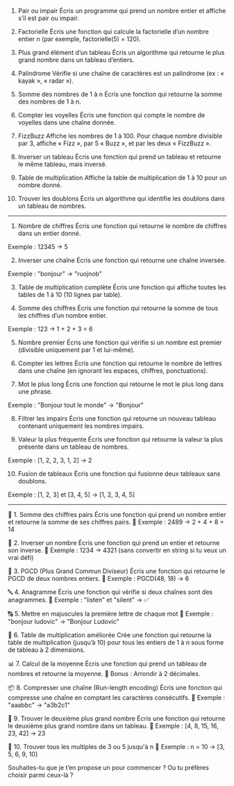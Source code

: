 1. Pair ou impair
Écris un programme qui prend un nombre entier et affiche s’il est pair ou impair.

2. Factorielle
Écris une fonction qui calcule la factorielle d’un nombre entier n (par exemple, factorielle(5) = 120).

3. Plus grand élément d’un tableau
Écris un algorithme qui retourne le plus grand nombre dans un tableau d’entiers.

4. Palindrome
Vérifie si une chaîne de caractères est un palindrome (ex : « kayak », « radar »).

5. Somme des nombres de 1 à n
Écris une fonction qui retourne la somme des nombres de 1 à n.

6. Compter les voyelles
Écris une fonction qui compte le nombre de voyelles dans une chaîne donnée.

7. FizzBuzz
Affiche les nombres de 1 à 100. Pour chaque nombre divisible par 3, affiche « Fizz », par 5 « Buzz », et par les deux « FizzBuzz ».

8. Inverser un tableau
Écris une fonction qui prend un tableau et retourne le même tableau, mais inversé.

9. Table de multiplication
Affiche la table de multiplication de 1 à 10 pour un nombre donné.

10. Trouver les doublons
Écris un algorithme qui identifie les doublons dans un tableau de nombres.

*****

1. Nombre de chiffres
Écris une fonction qui retourne le nombre de chiffres dans un entier donné.

Exemple : 12345 → 5

2. Inverser une chaîne
Écris une fonction qui retourne une chaîne inversée.

Exemple : "bonjour" → "ruojnob"

3. Table de multiplication complète
Écris une fonction qui affiche toutes les tables de 1 à 10 (10 lignes par table).

4. Somme des chiffres
Écris une fonction qui retourne la somme de tous les chiffres d’un nombre entier.

Exemple : 123 → 1 + 2 + 3 = 6

5. Nombre premier
Écris une fonction qui vérifie si un nombre est premier (divisible uniquement par 1 et lui-même).

6. Compter les lettres
Écris une fonction qui retourne le nombre de lettres dans une chaîne (en ignorant les espaces, chiffres, ponctuations).

7. Mot le plus long
Écris une fonction qui retourne le mot le plus long dans une phrase.

Exemple : "Bonjour tout le monde" → "Bonjour"

8. Filtrer les impairs
Écris une fonction qui retourne un nouveau tableau contenant uniquement les nombres impairs.

9. Valeur la plus fréquente
Écris une fonction qui retourne la valeur la plus présente dans un tableau de nombres.

Exemple : [1, 2, 2, 3, 1, 2] → 2

10. Fusion de tableaux
Écris une fonction qui fusionne deux tableaux sans doublons.

Exemple : [1, 2, 3] et [3, 4, 5] → [1, 2, 3, 4, 5]

*****

🔢 1. Somme des chiffres pairs
Écris une fonction qui prend un nombre entier et retourne la somme de ses chiffres pairs.
📌 Exemple : 2489 → 2 + 4 + 8 = 14

🔁 2. Inverser un nombre
Écris une fonction qui prend un entier et retourne son inverse.
📌 Exemple : 1234 → 4321
(sans convertir en string si tu veux un vrai défi)

🧮 3. PGCD (Plus Grand Commun Diviseur)
Écris une fonction qui retourne le PGCD de deux nombres entiers.
📌 Exemple : PGCD(48, 18) → 6

🔤 4. Anagramme
Écris une fonction qui vérifie si deux chaînes sont des anagrammes.
📌 Exemple : "listen" et "silent" → ✅

🔠 5. Mettre en majuscules la première lettre de chaque mot
📌 Exemple : "bonjour ludovic" → "Bonjour Ludovic"

🧠 6. Table de multiplication améliorée
Crée une fonction qui retourne la table de multiplication (jusqu’à 10) pour tous les entiers de 1 à n sous forme de tableau à 2 dimensions.

📊 7. Calcul de la moyenne
Écris une fonction qui prend un tableau de nombres et retourne la moyenne.
📌 Bonus : Arrondir à 2 décimales.

📦 8. Compresser une chaîne (Run-length encoding)
Écris une fonction qui compresse une chaîne en comptant les caractères consécutifs.
📌 Exemple : "aaabbc" → "a3b2c1"

🎯 9. Trouver le deuxième plus grand nombre
Écris une fonction qui retourne le deuxième plus grand nombre dans un tableau.
📌 Exemple : [4, 8, 15, 16, 23, 42] → 23

🧩 10. Trouver tous les multiples de 3 ou 5 jusqu'à n
📌 Exemple : n = 10 → [3, 5, 6, 9, 10]

Souhaites-tu que je t’en propose un pour commencer ? Ou tu préfères choisir parmi ceux-là ?









